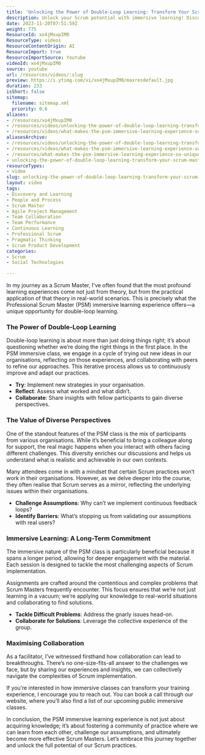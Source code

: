```yaml
---
title: 'Unlocking the Power of Double-Loop Learning: Transform Your Scrum Master Journey with Immersive Training'
description: Unlock your Scrum potential with immersive learning! Discover double-loop learning, diverse perspectives, and collaborative solutions in our PSM class.
date: 2023-11-20T07:51:59Z
weight: 775
ResourceId: xo4jMxupIM0
ResourceType: videos
ResourceContentOrigin: AI
ResourceImport: true
ResourceImportSource: Youtube
videoId: xo4jMxupIM0
source: youtube
url: /resources/videos/:slug
preview: https://i.ytimg.com/vi/xo4jMxupIM0/maxresdefault.jpg
duration: 233
isShort: false
sitemap:
  filename: sitemap.xml
  priority: 0.6
aliases:
- /resources/xo4jMxupIM0
- /resources/videos/unlocking-the-power-of-double-loop-learning-transform-your-scrum-master-journey-with-immersive-training
- /resources/videos/what-makes-the-psm-immersive-learning-experience-so-unique
aliasesArchive:
- /resources/videos/unlocking-the-power-of-double-loop-learning-transform-your-scrum-master-journey-with-immersive-training
- /resources/videos/what-makes-the-psm-immersive-learning-experience-so-unique
- /resources/what-makes-the-psm-immersive-learning-experience-so-unique
- unlocking-the-power-of-double-loop-learning-transform-your-scrum-master-journey-with-immersive-training
resourceTypes:
- video
slug: unlocking-the-power-of-double-loop-learning-transform-your-scrum-master-journey-with-immersive-training
layout: video
tags:
- Discovery and Learning
- People and Process
- Scrum Master
- Agile Project Management
- Team Collaboration
- Team Performance
- Continuous Learning
- Professional Scrum
- Pragmatic Thinking
- Scrum Product Development
categories:
- Scrum
- Social Technologies

---
```

In my journey as a Scrum Master, I've often found that the most profound learning experiences come not just from theory, but from the practical application of that theory in real-world scenarios. This is precisely what the Professional Scrum Master (PSM) immersive learning experience offers—a unique opportunity for double-loop learning. 

### The Power of Double-Loop Learning

Double-loop learning is about more than just doing things right; it’s about questioning whether we’re doing the right things in the first place. In the PSM immersive class, we engage in a cycle of trying out new ideas in our organisations, reflecting on those experiences, and collaborating with peers to refine our approaches. This iterative process allows us to continuously improve and adapt our practices.

- **Try**: Implement new strategies in your organisation.
- **Reflect**: Assess what worked and what didn’t.
- **Collaborate**: Share insights with fellow participants to gain diverse perspectives.

### The Value of Diverse Perspectives

One of the standout features of the PSM class is the mix of participants from various organisations. While it’s beneficial to bring a colleague along for support, the real magic happens when you interact with others facing different challenges. This diversity enriches our discussions and helps us understand what is realistic and achievable in our own contexts.

Many attendees come in with a mindset that certain Scrum practices won’t work in their organisations. However, as we delve deeper into the course, they often realise that Scrum serves as a mirror, reflecting the underlying issues within their organisations. 

- **Challenge Assumptions**: Why can’t we implement continuous feedback loops?
- **Identify Barriers**: What’s stopping us from validating our assumptions with real users?

### Immersive Learning: A Long-Term Commitment

The immersive nature of the PSM class is particularly beneficial because it spans a longer period, allowing for deeper engagement with the material. Each session is designed to tackle the most challenging aspects of Scrum implementation. 

Assignments are crafted around the contentious and complex problems that Scrum Masters frequently encounter. This focus ensures that we’re not just learning in a vacuum; we’re applying our knowledge to real-world situations and collaborating to find solutions.

- **Tackle Difficult Problems**: Address the gnarly issues head-on.
- **Collaborate for Solutions**: Leverage the collective experience of the group.

### Maximising Collaboration

As a facilitator, I’ve witnessed firsthand how collaboration can lead to breakthroughs. There’s no one-size-fits-all answer to the challenges we face, but by sharing our experiences and insights, we can collectively navigate the complexities of Scrum implementation.

If you’re interested in how immersive classes can transform your training experience, I encourage you to reach out. You can book a call through our website, where you’ll also find a list of our upcoming public immersive classes. 

In conclusion, the PSM immersive learning experience is not just about acquiring knowledge; it’s about fostering a community of practice where we can learn from each other, challenge our assumptions, and ultimately become more effective Scrum Masters. Let’s embrace this journey together and unlock the full potential of our Scrum practices.
